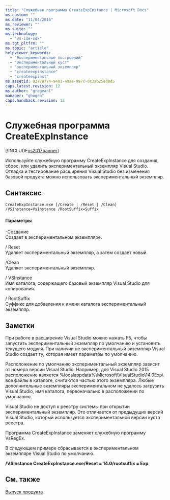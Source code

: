```yaml
---
title: "Служебная программа CreateExpInstance | Microsoft Docs"
ms.custom: ""
ms.date: "11/04/2016"
ms.reviewer: ""
ms.suite: ""
ms.technology: 
  - "vs-ide-sdk"
ms.tgt_pltfrm: ""
ms.topic: "article"
helpviewer_keywords: 
  - "Экспериментальные построений"
  - "Экспериментальный куст"
  - "экспериментальный экземпляр"
  - "createexpinstance"
  - "createexpinst"
ms.assetid: 03779774-9401-49ae-997c-0c3ab25ed0d5
caps.latest.revision: 12
ms.author: "gregvanl"
manager: "ghogen"
caps.handback.revision: 12
---
```

# Служебная программа CreateExpInstance
[!INCLUDE[vs2017banner](../../code-quality/includes/vs2017banner.md)]

Используйте служебную программу CreateExpInstance для создания, сброс, или удалить экспериментальный экземпляр Visual Studio. Отладка и тестирование расширения Visual Studio без изменения базовой продукта можно использовать экспериментальный экземпляр.  
  
## Синтаксис  
  
```  
CreateExpInstance.exe [/Create | /Reset | /Clean] /VSInstance=VsInstance /RootSuffix=Suffix  
```  
  
#### Параметры  
 \-Создание  
 Создает в экспериментальном экземпляре.  
  
 \/ Reset  
 Удаляет экспериментальный экземпляр, а затем создает новый.  
  
 \/Clean  
 Удаляет экспериментальный экземпляр.  
  
 \/ VSInstance  
 Имя каталога, содержащего базовый экземпляр Visual Studio для копирования.  
  
 \/ RootSuffix  
 Суффикс для добавления к имени каталога экспериментальный экземпляр.  
  
## Заметки  
 При работе в расширение Visual Studio можно нажать F5, чтобы запустить экспериментальный экземпляр по умолчанию и установить текущего модуля. При наличии не экспериментальный экземпляр Visual Studio создает ту, которая имеет параметры по умолчанию.  
  
 Расположение по умолчанию экспериментальный экземпляр зависит от номера версии Visual Studio. Например, для Visual Studio 2015 расположение является %localappdata%\\Microsoft\\VisualStudio\\14.0Exp\\ все файлы в каталоге, считаются частью этого экземпляра. Любые дополнительные экземпляры экспериментальном не удалось загрузить Visual Studio, имя каталога, первоначально в расположении по умолчанию.  
  
 Visual Studio не доступ к реестру системы при открытии экспериментальный экземпляр. Это отличается от предыдущих версий Visual Studio, который используется экспериментальной версии куста реестра.  
  
 Программа CreateExpInstance заменяет служебную программу VsRegEx.  
  
 В следующем примере сбрасывается в экспериментальном экземпляре Visual Studio по умолчанию.  
  
 **\/VSInstance CreateExpInstance.exe\/Reset \= 14.0\/rootsuffix \= Exp**  
  
## См. также  
 [Выпуск продукта](../../misc/releasing-a-visual-studio-integration-product.md)